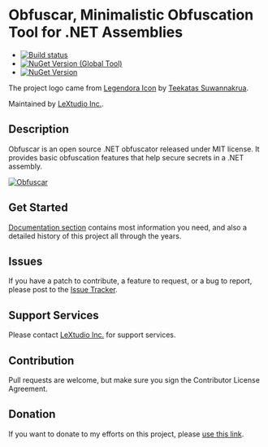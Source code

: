 # Obfuscar, Minimalistic Obfuscation Tool for .NET Assemblies

* [![Build status](https://img.shields.io/github/actions/workflow/status/obfuscar/obfuscar/windows.yml?style=flat-square)](https://github.com/obfuscar/obfuscar/actions/workflows/windows.yml)
* [![NuGet Version (Global Tool)](https://img.shields.io/nuget/v/Obfuscar.GlobalTool.svg?style=flat-square&label=Obfuscar%20for%20.NET)](https://www.nuget.org/packages/Obfuscar.GlobalTool/)
* [![NuGet Version](https://img.shields.io/nuget/v/Obfuscar.svg?style=flat-square&label=Obfuscar%20for%20.NET%20Framework)](https://www.nuget.org/packages/Obfuscar/)

The project logo came from [Legendora Icon](http://raindropmemory.deviantart.com/art/Legendora-Icon-Set-118999011) by
[Teekatas Suwannakrua](https://raindropmemory.deviantart.com/).

Maintained by [LeXtudio Inc.](https://lextudio.com/).

## Description

Obfuscar is an open source .NET obfuscator released under MIT license. It provides basic obfuscation features that help secure secrets in a .NET assembly.

[![Obfuscar](https://raw.githubusercontent.com/obfuscar/obfuscar/master/obfuscar.png)](https://www.obfuscar.com/)

## Get Started

[Documentation section](https://docs.obfuscar.com/) contains most information you need, and also a detailed history of this project all through the years.

## Issues

If you have a patch to contribute, a feature to request, or a bug to report, please post to the [Issue Tracker](https://github.com/obfuscar/obfuscar/issues).

## Support Services

Please contact [LeXtudio Inc.](https://lextudio.com/) for support services.

## Contribution

Pull requests are welcome, but make sure you sign the Contributor License Agreement.

## Donation

If you want to donate to my efforts on this project, please [use this link](https://github.com/sponsors/obfuscar).
